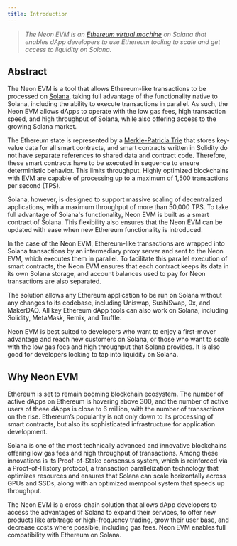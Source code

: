 ```yaml
---
title: Introduction
---
```


> *The Neon EVM is an [Ethereum virtual machine](https://ethereum.org/en/developers/docs/evm/) on Solana that enables dApp developers to use Ethereum tooling to scale and get access to liquidity on Solana.*

## Abstract

The Neon EVM is a tool that allows Ethereum-like transactions to be processed on [Solana](https://docs.solana.com/introduction), taking full advantage of the functionality native to Solana, including the ability to execute transactions in parallel. As such, the Neon EVM allows dApps to operate with the low gas fees, high transaction speed, and high throughput of Solana, while also offering access to the growing Solana market.

The Ethereum state is represented by a [Merkle-Patricia Trie](about/terminology.md/#merkle-patricia-trie) that stores key-value data for all smart contracts, and smart contracts written in Solidity do not have separate references to shared data and contract code. Therefore, these smart contracts have to be executed in sequence to ensure deterministic behavior. This limits throughput. Highly optimized blockchains with EVM are capable of processing up to a maximum of 1,500 transactions per second (TPS).

Solana, however, is designed to support massive scaling of decentralized applications, with a maximum throughput of more than 50,000 TPS. To take full advantage of Solana's functionality, Neon EVM is built as a smart contract of Solana. This flexibility also ensures that the Neon EVM can be updated with ease when new Ethereum functionality is introduced.

In the case of the Neon EVM, Ethereum-like transactions are wrapped into Solana transactions by an intermediary proxy server and sent to the Neon EVM, which executes them in parallel. To facilitate this parallel execution of smart contracts, the Neon EVM ensures that each contract keeps its data in its own Solana storage, and account balances used to pay for Neon transactions are also separated.

The solution allows any Ethereum application to be run on Solana without any changes to its codebase, including Uniswap, SushiSwap, 0x, and MakerDAO. All key Ethereum dApp tools can also work on Solana, including Solidity, MetaMask, Remix, and Truffle.

Neon EVM is best suited to developers who want to enjoy a first-mover advantage and reach new customers on Solana, or those who want to scale with the low gas fees and high throughput that Solana provides. It is also good for developers looking to tap into liquidity on Solana.

## Why Neon EVM
Ethereum is set to remain booming blockchain ecosystem. The number of active dApps on Ethereum is hovering above 300, and the number of active users of these dApps is close to 6 million, with the number of transactions on the rise. Ethereum’s popularity is not only down to its processing of smart contracts, but also its sophisticated infrastructure for application development.

Solana is one of the most technically advanced and innovative blockchains offering low gas fees and high throughput of transactions. Among these innovations is its Proof-of-Stake consensus system, which is reinforced via a Proof-of-History protocol, a transaction parallelization technology that optimizes resources and ensures that Solana can scale horizontally across GPUs and SSDs, along with an optimized mempool system that speeds up throughput.

The Neon EVM is a cross-chain solution that allows dApp developers to access the advantages of Solana to expand their services, to offer new products like arbitrage or high-frequency trading, grow their user base, and decrease costs where possible, including gas fees. Neon EVM enables full compatibility with Ethereum on Solana.
